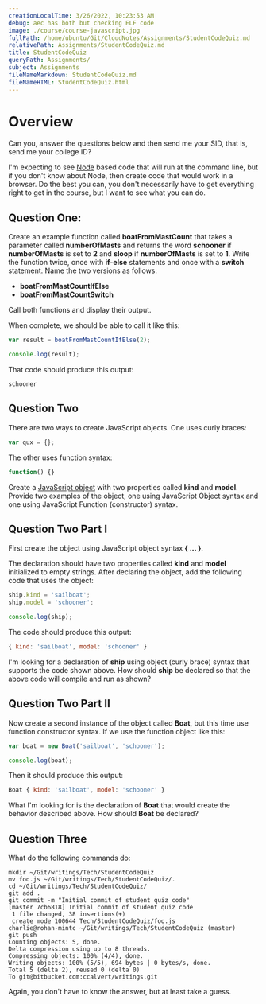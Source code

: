 ```yaml
---
creationLocalTime: 3/26/2022, 10:23:53 AM
debug: aec has both but checking ELF code
image: ./course/course-javascript.jpg
fullPath: /home/ubuntu/Git/CloudNotes/Assignments/StudentCodeQuiz.md
relativePath: Assignments/StudentCodeQuiz.md
title: StudentCodeQuiz
queryPath: Assignments/
subject: Assignments
fileNameMarkdown: StudentCodeQuiz.md
fileNameHTML: StudentCodeQuiz.html
---
```



<!-- toc -->
<!-- tocstop -->

# Overview

Can you, answer the questions below and then send me your SID, that is, send me your college ID?

I'm expecting to see [Node][node] based code that will run at the command line, but if you don't know about Node, then create code that would work in a browser. Do the best you can, you don't necessarily have to get everything right to get in the course, but I want to see what you can do.

## Question One:

Create an example function called **boatFromMastCount** that takes a parameter called **numberOfMasts** and returns the word **schooner** if **numberOfMasts** is set to **2** and **sloop** if **numberOfMasts** is set to **1**. Write the function twice, once with  **if-else** statements and once with a **switch** statement. Name the two versions as follows:

- **boatFromMastCountIfElse**
- **boatFromMastCountSwitch**

Call both functions and display their output.

When complete, we should be able to call it like this:

```javascript
var result = boatFromMastCountIfElse(2);

console.log(result);
```

That code should produce this output:

```
schooner
```

## Question Two

There are two ways to create JavaScript objects. One uses curly braces:

```javascript
var qux = {};
```

The other uses function syntax:

```javascript
function() {}
```

Create a [JavaScript object][jo] with two properties called **kind** and **model**. Provide two examples of the object, one using JavaScript Object syntax and one using JavaScript Function (constructor) syntax.

## Question Two Part I

First create the object using JavaScript object syntax **{ ... }**.

The declaration should have two properties called **kind** and **model** initialized to empty strings. After declaring the object, add the following code that uses the object:

```javascript
ship.kind = 'sailboat';
ship.model = 'schooner';

console.log(ship);
```

The code should produce this output:

```javascript
{ kind: 'sailboat', model: 'schooner' }
```

I'm looking for a declaration of **ship** using object (curly brace) syntax that supports the code shown above. How should **ship** be declared so that the above code will compile and run as shown?

## Question Two Part II

Now create a second instance of the object called **Boat**, but this time use function constructor syntax. If we use the function object like this:

```javascript
var boat = new Boat('sailboat', 'schooner');

console.log(boat);
```

Then it should produce this output:

```javascript
Boat { kind: 'sailboat', model: 'schooner' }
```

What I'm looking for is the declaration of **Boat** that would create the behavior described above. How should **Boat** be declared?

## Question Three

What do the following commands do:

```
mkdir ~/Git/writings/Tech/StudentCodeQuiz
mv foo.js ~/Git/writings/Tech/StudentCodeQuiz/.
cd ~/Git/writings/Tech/StudentCodeQuiz/
git add .
git commit -m "Initial commit of student quiz code"
[master 7cb6818] Initial commit of student quiz code
 1 file changed, 38 insertions(+)
 create mode 100644 Tech/StudentCodeQuiz/foo.js
charlie@rohan-mintc ~/Git/writings/Tech/StudentCodeQuiz (master)
git push
Counting objects: 5, done.
Delta compression using up to 8 threads.
Compressing objects: 100% (4/4), done.
Writing objects: 100% (5/5), 694 bytes | 0 bytes/s, done.
Total 5 (delta 2), reused 0 (delta 0)
To git@bitbucket.com:ccalvert/writings.git
```

Again, you don't have to know the answer, but at least take a guess.

[jo]: https://developer.mozilla.org/en-US/docs/Web/JavaScript/Guide/Working_with_Objects
[node]: https://nodejs.org/en/
